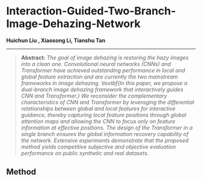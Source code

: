 # Interaction-Guided-Two-Branch-Image-Dehazing-Network
 <b>Huichun Liu , Xiaosong Li, Tianshu Tan </b>
<hr />



> **Abstract:** *The goal of image dehazing is restoring the hazy images into a clean one. Convolutional neural networks (CNNs) and Transformer have achieved outstanding performance in local and global feature extraction and are currently the two mainstream frameworks in image dehazing. \textbf{In this paper, we propose a dual-branch image dehazing framework that interactively guides CNN and Transformer.} We reconsider the complementary characteristics of CNN and Transformer by leveraging the differential relationships between global and local features for interactive guidance, thereby capturing local feature positions through global attention maps and allowing the CNN to focus only on feature information at effective positions. The design of the Transformer in a single branch ensures the global information recovery capability of the network. Extensive experiments demonstrate that the proposed method yields competitive subjective and objective evaluation performance on public synthetic and real datasets.*


## Method
